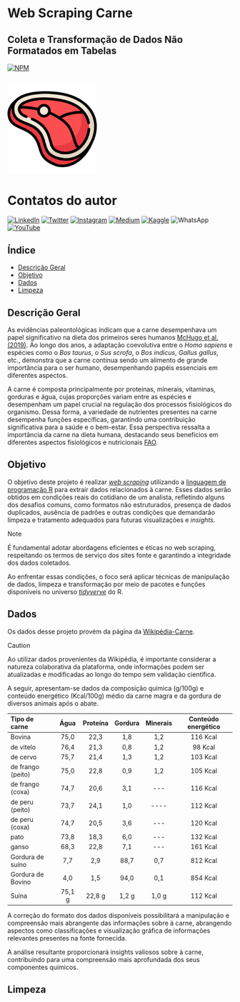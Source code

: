 # Web Scraping Carne

## Coleta e Transformação de Dados Não Formatados em Tabelas

[![NPM](https://img.shields.io/npm/l/react)](https://github.com/italomarquesmonteiro/web_scraping_carne/blob/main/LICENSE)

##

<img style="width:200px; height:200px;" src="Image/Icon meat.png" alt="Image Meat">

# Contatos do autor

[![LinkedIn](https://img.shields.io/badge/LinkedIn-0077B5?style=for-the-badge&logo=linkedin&logoColor=white)](https://www.linkedin.com/in/italomarquesmonteiro/)
[![Twitter](https://img.shields.io/badge/X-%23000000.svg?style=for-the-badge&logo=X&logoColor=white)](https://twitter.com/italommonteiro)
[![Instagram](https://img.shields.io/badge/Instagram-E4405F?style=for-the-badge&logo=instagram&logoColor=white)](https://instagram.com/italo.m.m)
[![Medium](https://img.shields.io/badge/Medium-12100E?style=for-the-badge&logo=medium&logoColor=white)](https://medium.com/@italomarquesmonteiro)
[![Kaggle](https://img.shields.io/badge/Kaggle-035a7d?style=for-the-badge&logo=kaggle&logoColor=white)](https://www.kaggle.com/talomarquesmonteiro)
![WhatsApp](https://img.shields.io/badge/WhatsApp-25D366?style=for-the-badge&logo=whatsapp&logoColor=white)
[![YouTube](https://img.shields.io/badge/YouTube-FF0000?style=for-the-badge&logo=youtube&logoColor=white)](https://www.youtube.com/channel/UCB_lseG8dAbdjuemJv-nHXw)

## Índice

- <a href="#descricao">Descrição Geral</a>
- <a href="#objetivo">Objetivo</a>
- <a href="#dados">Dados</a>
- <a href="#limpeza">Limpeza</a>


## Descrição Geral


As evidências paleontológicas indicam que a carne desempenhava um papel significativo na dieta dos primeiros seres humanos [McHugo et al.(2019)](https://www.ncbi.nlm.nih.gov/pmc/articles/PMC6889691/). Ao longo dos anos, a adaptação coevolutiva entre o *Homo sapiens* e espécies como o *Bos taurus*, o *Sus scrofa*, o *Bos indicus*, *Gallus gallus*, etc., demonstra que a carne continua sendo um alimento de grande importância para o ser humano, desempenhando papéis essenciais em diferentes aspectos.

A carne é composta principalmente por proteínas, minerais, vitaminas, gorduras e água, cujas proporções variam entre as espécies e desempenham um papel crucial na regulação dos processos fisiológicos do organismo. Dessa forma, a variedade de nutrientes presentes na carne desempenha funções específicas, garantindo uma contribuição significativa para a saúde e o bem-estar. Essa perspectiva ressalta a importância da carne na dieta humana, destacando seus benefícios em diferentes aspectos fisiológicos e nutricionais [FAO](https://www.fao.org/3/y2770e/y2770e07.htm).

## Objetivo

O objetivo deste projeto é realizar [*web scraping*](https://pt.wikipedia.org/wiki/Coleta_de_dados_web) utilizando a [linguagem de programação R](https://www.r-project.org/) para extrair dados relacionados à carne. Esses dados serão obtidos em condições reais do cotidiano de um analista, refletindo alguns dos desafios comuns, como formatos não estruturados, presença de dados duplicados, ausência de padrões e outras condições que demandarão limpeza e tratamento adequados para futuras visualizações e *insights*.

> [!NOTE]
>É fundamental adotar abordagens eficientes e éticas no web scraping, respeitando os termos de serviço dos sites fonte e garantindo a integridade dos dados coletados.

Ao enfrentar essas condições, o foco será aplicar técnicas de manipulação de dados, limpeza e transformação por meio de pacotes e funções disponíveis no universo [*tidyverve*](https://www.tidyverse.org/) do R.

## Dados

Os dados desse projeto provém da página da [Wikipédia-Carne](https://pt.wikipedia.org/wiki/Carne).

>[!CAUTION]
>Ao utilizar dados provenientes da Wikipédia, é importante considerar a natureza colaborativa da plataforma, onde informações podem ser atualizadas e modificadas ao longo do tempo sem validação científica.

A seguir, apresentam-se dados da composição química (g/100g) e conteúdo energético (Kcal/100g) médio da carne magra e da gordura de diversos animais após o abate.

<!--Tabela orginal é de autoria do [Prof. Roberto de Oliveira Roça](https://www.fca.unesp.br/Home/Instituicao/Departamentos/Gestaoetecnologia/Teses/Roca102.pdf) Departamento de Gestão e Tecnologia Agroindustrial da F.C.A. - UNESP - Campus de Botucatu -->

|Tipo de carne     | Água   | Proteína| Gordura| Minerais | Conteúdo energético
| :---             | :---:  | :---:   | :---:  | :---:    | :---:
| Bovina           | 75,0   |  22,3   |  1,8   | 1,2      | 116 Kcal
| de vitelo        | 76,4   |  21,3   |  0,8   | 1,2      | 98 Kcal
| de cervo         | 75,7   |  21,4   |  1,3   | 1,2      | 103 Kcal
| de frango (peito)| 75,0   |  22,8   |  0,9   | 1,2      | 105 Kcal
| de frango (coxa) | 74,7   |  20,6   |  3,1   | ---      | 116 Kcal
| de peru (peito)  | 73,7   |  24,1   |  1,0   | ----     | 112 Kcal
| de peru (coxa)   | 74,7   |  20,5   |  3,6   | ---      | 120 Kcal
| pato             | 73,8   |  18,3   |  6,0   | ---      | 132 Kcal
| ganso            | 68,3   |  22,8   |  7,1   | ---      | 161 Kcal
| Gordura de suíno | 7,7    |  2,9    |  88,7  | 0,7      | 812 Kcal
| Gordura de Bovino| 4,0    |  1,5    |  94,0  | 0,1      | 854 Kcal
| Suína            | 75,1 g |  22,8 g |  1,2 g | 1,0 g    | 112 Kcal

A correção do formato dos dados disponíveis possibilitará a manipulação e compreensão mais abrangente das informações sobre à carne, abrangendo aspectos como classificações e visualização gráfica de informações relevantes presentes na fonte fornecida.

A análise resultante proporcionará insights valiosos sobre à carne, contribuindo para uma compreensão mais aprofundada dos seus componentes químicos.

## Limpeza